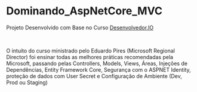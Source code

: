 # Dominando_AspNetCore_MVC
<p>Projeto Desenvolvido com Base no Curso   <a href="https://desenvolvedor.io/curso/dominando-o-asp-net-mvc-core">Desenvolvedor.IO </a>  </p>
<br />
<p>O intuito do curso ministrado pelo Eduardo Pires (Microsoft Regional Director) foi ensinar todas as melhores práticas recomendadas pela Microsoft, passando pelas Controllers, Models, Views, Áreas, Injeções de Dependências, Entity Framework Core, Segurança com o ASPNET Identity, proteção de dados com User Secret e Configuração de Ambiente (Dev, Prod ou Staging) </p>


